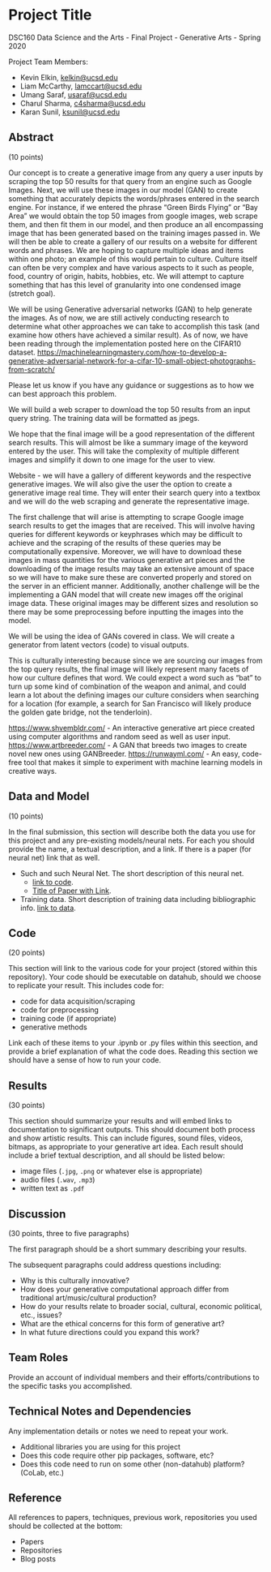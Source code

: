 # Project Title

DSC160 Data Science and the Arts - Final Project - Generative Arts - Spring 2020

Project Team Members: 
- Kevin Elkin, kelkin@ucsd.edu
- Liam McCarthy, lamccart@ucsd.edu
- Umang Saraf, usaraf@ucsd.edu
- Charul Sharma, c4sharma@ucsd.edu
- Karan Sunil, ksunil@ucsd.edu

## Abstract

(10 points) 

Our concept is to create a generative image from any query a user inputs by scraping the top 50 results for that query from an engine such as Google Images. Next, we will use these images in our model (GAN) to create something that accurately depicts the words/phrases entered in the search engine. For instance, if we entered the phrase “Green Birds Flying” or “Bay Area” we would obtain the top 50 images from google images, web scrape them, and then fit them in our model, and then produce an all encompassing image that has been generated based on the training images passed in. We will then be able to create a gallery of our results on a website for different words and phrases. We are hoping to capture multiple ideas and items within one photo; an example of this would pertain to culture. Culture itself can often be very complex and have various aspects to it such as people, food, country of origin, habits, hobbies, etc. We will attempt to capture something that has this level of granularity into one condensed image (stretch goal). 


We will be using Generative adversarial networks (GAN) to help generate the images. As of now, we are still actively conducting research to determine what other approaches we can take to accomplish this task (and examine how others have achieved a similar result). As of now, we have been reading through the implementation posted here on the CIFAR10 dataset.  https://machinelearningmastery.com/how-to-develop-a-generative-adversarial-network-for-a-cifar-10-small-object-photographs-from-scratch/

Please let us know if you have any guidance or suggestions as to how we can best approach this problem. 

We will build a web scraper to download the top 50 results from an input query string. The training data will be formatted as jpegs. 


We hope that the final image will be a good representation of the different search results. This will almost be like a summary image of the keyword entered by the user. This will take the complexity of multiple different images and simplify it down to one image for the user to view. 

Website - we will have a gallery of different keywords and the respective generative images. We will also give the user the option to create a generative image real time. They will enter their search query into a textbox and we will do the web scraping and generate the representative image.

The first challenge that will arise is attempting to scrape Google image search results to get the images that are received. This will involve having queries for different keywords or keyphrases which may be difficult to achieve and the scraping of the results of these queries may be computationally expensive. Moreover, we will have to download these images in mass quantities for the various generative art pieces and the downloading of the image results may take an extensive amount of space so we will have to make sure these are converted properly and stored on the server in an efficient manner. Additionally, another challenge will be the implementing a GAN model that will create new images off the original image data. These original images may be different sizes and resolution so there may be some preprocessing before inputting the images into the model. 

We will be using the idea of GANs covered in class. We will create a generator from latent vectors (code) to visual outputs. 

This is culturally interesting because since we are sourcing our images from the top query results, the final image will likely represent many facets of how our culture defines that word. We could expect a word such as “bat” to turn up some kind of combination of the weapon and animal, and could learn a lot about the defining images our culture considers when searching for a location (for example, a search for San Francisco will likely produce the golden gate bridge, not the tenderloin).

https://www.shvembldr.com/ - An interactive generative art piece created using computer algorithms and random seed as well as user input.
https://www.artbreeder.com/ - A GAN that breeds two images to create novel new ones using GANBreeder.
https://runwayml.com/ - An easy, code-free tool that makes it simple to experiment with machine learning models in creative ways.


## Data and Model

(10 points) 

In the final submission, this section will describe both the data you use for this project and any pre-existing models/neural nets. For each you should provide the name, a textual description, and a link. If there is a paper (for neural net) link that as well.
- Such and such Neural Net. The short description of this neural net. 
  - [link to code]().
  - [Title of Paper with Link](). 
- Training data. Short description of training data including bibliographic info. [link to data]().

## Code

(20 points)

This section will link to the various code for your project (stored within this repository). Your code should be executable on datahub, should we choose to replicate your result. This includes code for: 

- code for data acquisition/scraping
- code for preprocessing
- training code (if appropriate)
- generative methods

Link each of these items to your .ipynb or .py files within this seection, and provide a brief explanation of what the code does. Reading this section we should have a sense of how to run your code.

## Results

(30 points) 

This section should summarize your results and will embed links to documentation to significant outputs. This should document both process and show artistic results. This can include figures, sound files, videos, bitmaps, as appropriate to your generative art idea. Each result should include a brief textual description, and all should be listed below: 

- image files (`.jpg`, `.png` or whatever else is appropriate)
- audio files (`.wav`, `.mp3`)
- written text as `.pdf`

## Discussion

(30 points, three to five paragraphs)

The first paragraph should be a short summary describing your results.

The subsequent paragraphs could address questions including:
- Why is this culturally innovative?
- How does your generative computational approach differ from traditional art/music/cultural production? 
- How do your results relate to broader social, cultural, economic political, etc., issues? 
- What are the ethical concerns for this form of generative art? 
- In what future directions could you expand this work?

## Team Roles

Provide an account of individual members and their efforts/contributions to the specific tasks you accomplished.

## Technical Notes and Dependencies

Any implementation details or notes we need to repeat your work. 
- Additional libraries you are using for this project
- Does this code require other pip packages, software, etc?
- Does this code need to run on some other (non-datahub) platform? (CoLab, etc.)

## Reference

All references to papers, techniques, previous work, repositories you used should be collected at the bottom:
- Papers
- Repositories
- Blog posts
